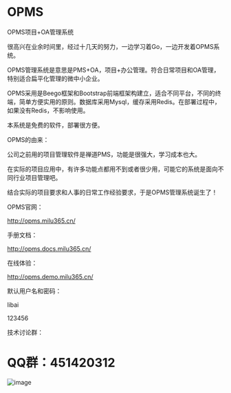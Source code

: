 # OPMS
OPMS项目+OA管理系统

很高兴在业余时间里，经过十几天的努力，一边学习着Go，一边开发着OPMS系统。

OPMS管理系统是意思是PMS+OA，项目+办公管理。符合日常项目和OA管理，特别适合扁平化管理的微中小企业。

OPMS采用是Beego框架和Bootstrap前端框架构建立，适合不同平台，不同的终端，简单方便实用的原则。数据库采用Mysql，缓存采用Redis。在部署过程中，如果没有Redis，不影响使用。

本系统是免费的软件，部署很方便。

OPMS的由来：

公司之前用的项目管理软件是禅道PMS，功能是很强大，学习成本也大。

在实际的项目应用中，有许多功能点都用不到或者很少用，可能它的系统是面向不同行业项目管理吧。

结合实际的项目要求和人事的日常工作经验要求，于是OPMS管理系统诞生了！

OPMS官网：

http://opms.milu365.cn/

手册文档：

http://opms.docs.milu365.cn/

在线体验：

http://opms.demo.milu365.cn/

默认用户名和密码：

libai

123456


技术讨论群：

# QQ群：451420312

![image](http://opms.milu365.cn/img/opms.png)
